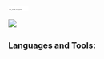 <!-- ### <h3>Hi, I'm Azer </h3> -->
<p align="left" style="width: 100px"><img width="40%" src="./assets/IMG_20230605_134800.png" /></p>
<img src="https://github-readme-stats.vercel.app/api?username=iamthewinter&show_icons=true&title_color=f05338&theme=swift&border_color=fff0&border_radius=0"/>
<!-- <img src="https://github-readme-stats.vercel.app/api?username=iamthewinter&&show_icons=true&title_color=4d4d4d&icon_color=4b5ed9&text_color=0969da&bg_color=fff0"/> -->

### <h3 align="left">Languages and Tools:</h3>
<img align="left" alt="" width="40px" src="https://cdn.jsdelivr.net/gh/devicons/devicon/icons/html5/html5-original-wordmark.svg" />
<img align="left" alt="" width="40px" src="https://cdn.jsdelivr.net/gh/devicons/devicon/icons/github/github-original.svg" />
<img align="left" alt="" width="40px" src="https://cdn.jsdelivr.net/gh/devicons/devicon/icons/git/git-original.svg" />
<img align="left" alt="" width="40px" src="https://cdn.jsdelivr.net/gh/devicons/devicon/icons/css3/css3-original-wordmark.svg" />
<img align="left" alt="" width="40px" src="https://cdn.jsdelivr.net/gh/devicons/devicon/icons/bootstrap/bootstrap-original-wordmark.svg" />
<img align="left" alt="" width="40px" src="https://cdn.jsdelivr.net/gh/devicons/devicon/icons/sass/sass-original.svg" />
<img align="left" alt="" width="40px" src="https://cdn.jsdelivr.net/gh/devicons/devicon/icons/javascript/javascript-original.svg" />
<img align="left" alt="" width="40px" src="https://cdn.jsdelivr.net/gh/devicons/devicon/icons/typescript/typescript-original.svg" />                   
<img align="left" alt="" width="40px" src="https://cdn.jsdelivr.net/gh/devicons/devicon/icons/react/react-original-wordmark.svg" />
<img align="left" alt="" width="40px" src="https://cdn.jsdelivr.net/gh/devicons/devicon/icons/nextjs/nextjs-original-wordmark.svg" />
<img align="left" alt="" width="40px" src="https://cdn.jsdelivr.net/gh/devicons/devicon/icons/tailwindcss/tailwindcss-plain.svg" />
<img align="left" alt="" width="40px" src="https://cdn.jsdelivr.net/gh/devicons/devicon/icons/trello/trello-plain.svg" />
<img align="left" alt="" width="40px" src="https://cdn.jsdelivr.net/gh/devicons/devicon/icons/vscode/vscode-original.svg" />
<img align="left" alt="" width="45px" src="https://upload.wikimedia.org/wikipedia/commons/thumb/7/77/Wikipedia_svg_logo.svg/2048px-Wikipedia_svg_logo.svg.png"/>

